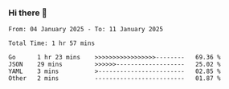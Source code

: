### Hi there 👋

<!--
**zhumeme/zhumeme** is a ✨ _special_ ✨ repository because its `README.md` (this file) appears on your GitHub profile.

Here are some ideas to get you started:

- 🔭 I’m currently working on ...
- 🌱 I’m currently learning ...
- 👯 I’m looking to collaborate on ...
- 🤔 I’m looking for help with ...
- 💬 Ask me about ...
- 📫 How to reach me: ...
- 😄 Pronouns: ...
- ⚡ Fun fact: ...
-->

<!--START_SECTION:waka-->

```all_time
From: 04 January 2025 - To: 11 January 2025

Total Time: 1 hr 57 mins

Go      1 hr 23 mins    >>>>>>>>>>>>>>>>>--------   69.36 %
JSON    29 mins         >>>>>>-------------------   25.02 %
YAML    3 mins          >------------------------   02.85 %
Other   2 mins          -------------------------   01.87 %
```

<!--END_SECTION:waka-->
